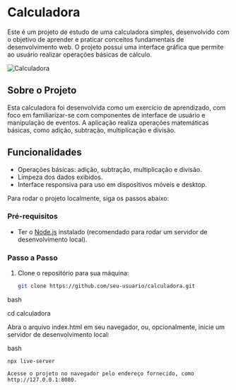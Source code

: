 # Calculadora

Este é um projeto de estudo de uma calculadora simples, desenvolvido com o objetivo de aprender e praticar conceitos fundamentais de desenvolvimento web. O projeto possui uma interface gráfica que permite ao usuário realizar operações básicas de cálculo.

![Calculadora](https://github.com/user-attachments/assets/5cfd4be9-5d5e-4351-9162-a980f7eb7ccd)

## Sobre o Projeto

Esta calculadora foi desenvolvida como um exercício de aprendizado, com foco em familiarizar-se com componentes de interface de usuário e manipulação de eventos. A aplicação realiza operações matemáticas básicas, como adição, subtração, multiplicação e divisão.

## Funcionalidades

- Operações básicas: adição, subtração, multiplicação e divisão.
- Limpeza dos dados exibidos.
- Interface responsiva para uso em dispositivos móveis e desktop.


Para rodar o projeto localmente, siga os passos abaixo:

### Pré-requisitos

- Ter o [Node.js](https://nodejs.org/) instalado (recomendado para rodar um servidor de desenvolvimento local).

### Passo a Passo

1. Clone o repositório para sua máquina:
   ```bash
   git clone https://github.com/seu-usuario/calculadora.git

bash

cd calculadora

Abra o arquivo index.html em seu navegador, ou, opcionalmente, inicie um servidor de desenvolvimento local:

bash

    npx live-server

    Acesse o projeto no navegador pelo endereço fornecido, como http://127.0.0.1:8080.
